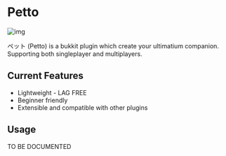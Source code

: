 # Petto

![img](https://travis-ci.org/ThePooE/petto.svg?branch=dev)

ペット (Petto) is a bukkit plugin which create your ultimatium companion. Supporting both singleplayer and multiplayers.

## Current Features

- Lightweight - LAG FREE
- Beginner friendly
- Extensible and compatible with other plugins

## Usage

TO BE DOCUMENTED